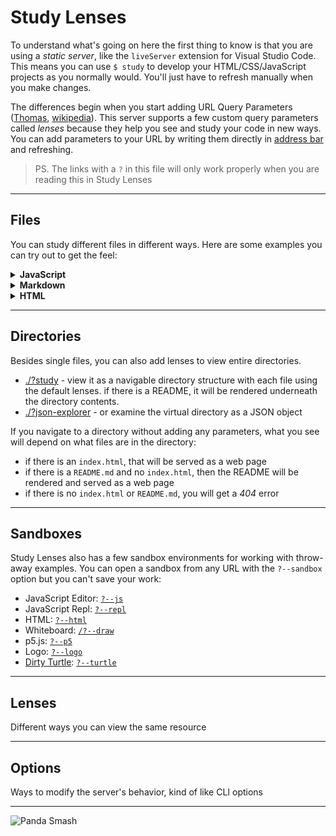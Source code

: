 # Study Lenses

To understand what's going on here the first thing to know is that you are using
a _static server_, like the `liveServer` extension for Visual Studio Code. This
means you can use `$ study` to develop your HTML/CSS/JavaScript projects as you
normally would. You'll just have to refresh manually when you make changes.

The differences begin when you start adding URL Query Parameters
(<a href="https://www.youtube.com/watch?v=WIUrrp5KkCo" target="_blank">Thomas</a>,
<a href="https://en.wikipedia.org/wiki/Query_string" target="_blank">wikipedia</a>).
This server supports a few custom query parameters called _lenses_ because they
help you see and study your code in new ways. You can add parameters to your URL
by writing them directly in
<a href="https://en.wikipedia.org/wiki/Address_bar" target="_blank">address
bar</a> and refreshing.

> PS. The links with a `?` in this file will only work properly when you are
> reading this in Study Lenses

---

## Files

You can study different files in different ways. Here are some examples you can
try out to get the feel:

<details>
<summary><strong>JavaScript</strong></summary>
<br>

- <a href="./study_lenses_public/smiley.js" target="_blank">/smiley.js</a> - get
  the source code for a .js file
- <a href="./study_lenses_public/smiley.js?study" target="_blank">/smiley.js?study</a> -
  study it as a live exercise in the debugger
- <a href="./study_lenses_public/smiley.js?parsons" target="_blank">/smiley.js?parsons</a> -
  or a parsons problem
- <a href="./study_lenses_public/smiley.js?flowchart" target="_blank">/smiley.js?flowchart</a> -
  or a flowchart
- <a href="./study_lenses_public/smiley.js?highlight" target="_blank">/smiley.js?highlight</a> -
  or highlighted source
- <a href="./study_lenses_public/smiley.js?variables" target="_blank">/smiley.js?variables</a> -
  or highlight the variables
- <a href="./study_lenses_public/smiley.js?blanks" target="_blank">/smiley.js?blanks</a> -
  or a fill-in-the-blank exercise
- <a href="./study_lenses_public/smiley.js?pseudo&highlight" target="_blank">/smiley.js?pseudo&highlight</a> -
  or convert the code to pseudocode

</details>

<details>
<summary><strong>Markdown</strong></summary>
<br>

- <a href="./study_lenses_public/README.md" target="_blank"><code>/README.md</code></a> -
  get the source code for a markdown file
- <a href="./study_lenses_public/README.md?highlight" target="_blank"><code>/README.md?highlight</code></a> -
  or highlight it
- <a href="./study_lenses_public/README.md?render" target="_blank"><code>/README.md?render</code></a> -
  or render it into a web page
- <a href="./study_lenses_public/README.md?study" target="_blank"><code>/README.md?study</code></a> -
  or study it (JS code blocks will have lens buttons)
- <a href="./study_lenses_public/README.md?slides" target="_blank"><code>/README.md?slides</code></a> -
  each divider (`---`) will be a new slide

</details>

<details>
<summary><strong>HTML</strong></summary>

- <a href="./study_lenses_public/index.html" target="_blank"><code>/index.html</code></a> -
  open an HTML file without parameters ... and it's a website
- <a href="./study_lenses_public/index.html?highlight" target="_blank"><code>/index.html?highlight</code></a> -
  highlight the source code
- <a href="./study_lenses_public/index.html?study" target="_blank"><code>/index.html?study</code></a> -
  try out some changes in real-time

</details>

---

## Directories

Besides single files, you can also add lenses to view entire directories.

- <a href="./?study" target="_blank">./?study</a> - view it as a navigable
  directory structure with each file using the default lenses. if there is a
  README, it will be rendered underneath the directory contents.
- <a href="./?json-explorer" target="_blank">./?json-explorer</a> - or examine
  the virtual directory as a JSON object

If you navigate to a directory without adding any parameters, what you see will
depend on what files are in the directory:

- if there is an `index.html`, that will be served as a web page
- if there is a `README.md` and no `index.html`, then the README will be
  rendered and served as a web page
- if there is no `index.html` or `README.md`, you will get a _404_ error

<!-- weakly supported: SUMMARY.md for rendering gitbook content locally -->

---

## Sandboxes

Study Lenses also has a few sandbox environments for working with throw-away
examples. You can open a sandbox from any URL with the `?--sandbox` option but
you can't save your work:

- JavaScript Editor: <a href="./?--js" target="_blank"><code>?--js</code></a>
- JavaScript Repl: <a href="./?--repl" target="_blank"><code>?--repl</code></a>
- HTML: <a href="./?--html" target="_blank"><code>?--html</code></a>
- Whiteboard: <a href="./?--draw" target="_blank"><code>/?--draw</code></a>
- p5.js: <a href="./?--p5" target="_blank"><code>?--p5</code></a>
- Logo: <a href="./?--logo" target="_blank"><code>?--logo</code></a>
- [Dirty Turtle](https://github.com/kredati/dirty-turtle):
  <a href="./?--turtle" target="_blank"><code>?--turtle</code></a>

---

## Lenses

Different ways you can view the same resource

<!-- BEGIN LENSES -->
<!-- END LENSES -->

---

## Options

Ways to modify the server's behavior, kind of like CLI options

<!-- BEGIN OPTIONS -->
<!-- END OPTIONS -->

---

![Panda Smash](./study_lenses_public/panda-smash.gif)

